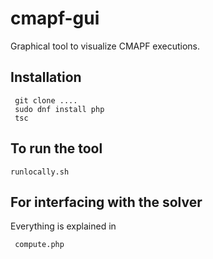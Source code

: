 # cmapf-gui

Graphical tool to visualize CMAPF executions.

## Installation

     git clone ....
     sudo dnf install php
     tsc
    
## To run the tool

    runlocally.sh
    
## For interfacing with the solver

Everything is explained in 

     compute.php
     
     
     
     
